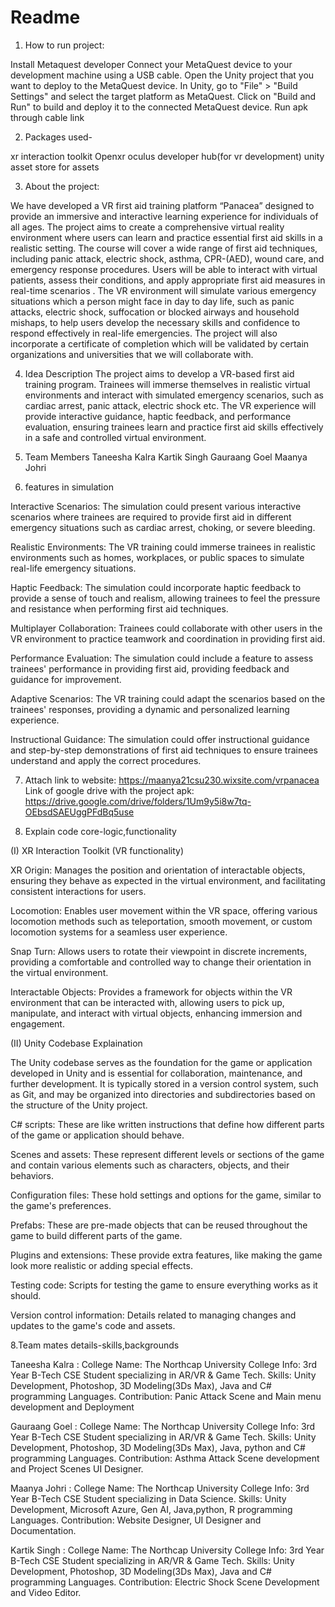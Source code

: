 # Readme
 
1. How to run project:

Install Metaquest developer
Connect your MetaQuest device to your development machine using a USB cable.
Open the Unity project that you want to deploy to the MetaQuest device.
In Unity, go to "File" > "Build Settings" and select the target platform as MetaQuest.
Click on "Build and Run" to build and deploy it to the connected MetaQuest device.
Run apk through cable link

2. Packages used- 

xr interaction toolkit
Openxr
oculus developer hub(for vr development)
unity asset store for assets

3. About the project:

We have developed a VR first aid training platform “Panacea” designed to provide an immersive and interactive learning experience for individuals of all ages. The project aims to create a comprehensive virtual reality environment where users can learn and practice essential first aid skills in a realistic setting.
The course will cover a wide range of first aid techniques, including panic attack, electric shock, asthma, CPR-(AED), wound care, and emergency response procedures. Users will be able to interact with virtual patients, assess their conditions, and apply appropriate first aid measures in real-time scenarios .
The VR environment will simulate various emergency situations which a person might face in day to day life, such as panic attacks, electric shock, suffocation or blocked airways and household mishaps, to help users develop the necessary skills and confidence to respond effectively in real-life emergencies.
The project will also incorporate a certificate of completion which will be validated by certain organizations and universities that we will collaborate with. 


4. Idea Description
The project aims to develop a VR-based first aid training program. Trainees will immerse themselves in realistic virtual environments and interact with simulated emergency scenarios, such as cardiac arrest, panic attack, electric shock etc. The VR experience will provide interactive guidance, haptic feedback, and performance evaluation, ensuring trainees learn and practice first aid skills effectively in a safe and controlled virtual environment.

5. Team Members
Taneesha Kalra
Kartik Singh
Gauraang Goel
Maanya Johri

6. features in simulation

Interactive Scenarios: The simulation could present various interactive scenarios where trainees are required to provide first aid in different emergency situations such as cardiac arrest, choking, or severe bleeding.

Realistic Environments: The VR training could immerse trainees in realistic environments such as homes, workplaces, or public spaces to simulate real-life emergency situations.

Haptic Feedback: The simulation could incorporate haptic feedback to provide a sense of touch and realism, allowing trainees to feel the pressure and resistance when performing first aid techniques.

Multiplayer Collaboration: Trainees could collaborate with other users in the VR environment to practice teamwork and coordination in providing first aid.

Performance Evaluation: The simulation could include a feature to assess trainees' performance in providing first aid, providing feedback and guidance for improvement.

Adaptive Scenarios: The VR training could adapt the scenarios based on the trainees' responses, providing a dynamic and personalized learning experience.

Instructional Guidance: The simulation could offer instructional guidance and step-by-step demonstrations of first aid techniques to ensure trainees understand and apply the correct procedures.


7. Attach link to website: https://maanya21csu230.wixsite.com/vrpanacea
   Link of google drive with the project apk: https://drive.google.com/drive/folders/1Um9y5i8w7tq-OEbsdSAEUggPFdBq5use
   

8. Explain code core-logic,functionality

(I) XR Interaction Toolkit (VR functionality)

 XR Origin: Manages the position and orientation of interactable objects, ensuring they behave as expected in the virtual environment, and facilitating consistent interactions for users.

Locomotion: Enables user movement within the VR space, offering various locomotion methods such as teleportation, smooth movement, or custom locomotion systems for a seamless user experience.

Snap Turn: Allows users to rotate their viewpoint in discrete increments, providing a comfortable and controlled way to change their orientation in the virtual environment.

Interactable Objects: Provides a framework for objects within the VR environment that can be interacted with, allowing users to pick up, manipulate, and interact with virtual objects, enhancing immersion and engagement.

(II) Unity Codebase Explaination

The Unity codebase serves as the foundation for the game or application developed in Unity and is essential for collaboration, maintenance, and further development. It is typically stored in a version control system, such as Git, and may be organized into directories and subdirectories based on the structure of the Unity project.

C# scripts: These are like written instructions that define how different parts of the game or application should behave.

Scenes and assets: These represent different levels or sections of the game and contain various elements such as characters, objects, and their behaviors.

Configuration files: These hold settings and options for the game, similar to the game's preferences.

Prefabs: These are pre-made objects that can be reused throughout the game to build different parts of the game.

Plugins and extensions: These provide extra features, like making the game look more realistic or adding special effects.

Testing code: Scripts for testing the game to ensure everything works as it should.

Version control information: Details related to managing changes and updates to the game's code and assets.



8.Team mates details-skills,backgrounds

Taneesha Kalra : 
College Name: The Northcap University
College Info: 3rd Year B-Tech CSE Student specializing in AR/VR & Game Tech.
Skills: Unity Development, Photoshop, 3D Modeling(3Ds Max), Java and C# programming Languages.
Contribution: Panic Attack Scene and Main menu development and Deployment

Gauraang Goel :
College Name: The Northcap University
College Info: 3rd Year B-Tech CSE Student specializing in AR/VR & Game Tech.
Skills: Unity Development, Photoshop, 3D Modeling(3Ds Max), Java, python and C# programming Languages.
Contribution: Asthma Attack Scene development and  Project Scenes UI Designer. 

Maanya Johri : 
College Name: The Northcap University
College Info: 3rd Year B-Tech CSE Student specializing in Data Science.
Skills:  Unity Development, Microsoft Azure, Gen AI, Java,python, R programming Languages.
Contribution: Website Designer, UI Designer and Documentation.

Kartik Singh : 
College Name: The Northcap University
College Info: 3rd Year B-Tech CSE Student specializing in AR/VR & Game Tech.
Skills: Unity Development, Photoshop, 3D Modeling(3Ds Max), Java and C# programming Languages.
Contribution: Electric Shock Scene Development and Video Editor.
